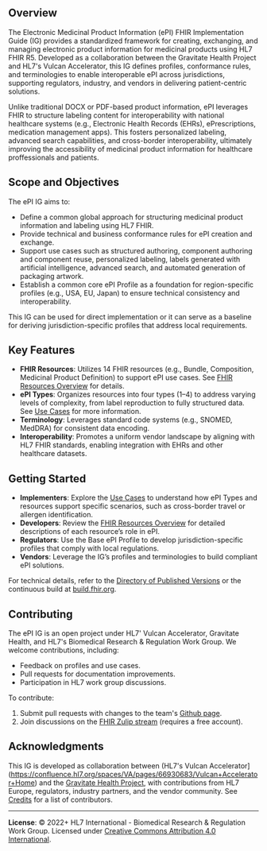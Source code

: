 ## Overview

The Electronic Medicinal Product Information (ePI) FHIR Implementation Guide (IG) provides a standardized framework for creating, exchanging, and managing electronic product information for medicinal products using HL7 FHIR R5. Developed as a collaboration between the Gravitate Health Project and HL7's Vulcan Accelerator, this IG defines profiles, conformance rules, and terminologies to enable interoperable ePI across jurisdictions, supporting regulators, industry, and vendors in delivering patient-centric solutions.

Unlike traditional DOCX or PDF-based product information, ePI leverages FHIR to structure labeling content for interoperability with national healthcare systems (e.g., Electronic Health Records (EHRs), ePrescriptions, medication management apps). This fosters personalized labeling, advanced search capabilities, and cross-border interoperability, ultimately improving the accessibility of medicinal product information for healthcare proffessionals and patients.

## Scope and Objectives

The ePI IG aims to:
- Define a common global approach for structuring medicinal product information and labeling using HL7 FHIR.
- Provide technical and business conformance rules for ePI creation and exchange.
- Support use cases such as structured authoring, component authoring and component reuse, personalized labeling, labels generated with artificial intelligence, advanced search, and automated generation of packaging artwork.
- Establish a common core ePI Profile as a foundation for region-specific profiles (e.g., USA, EU, Japan) to ensure technical consistency and interoperability.

This IG can be used for direct implementation or it can serve as a baseline for deriving jurisdiction-specific profiles that address local requirements.

## Key Features

- **FHIR Resources**: Utilizes 14 FHIR resources (e.g., Bundle, Composition, Medicinal Product Definition) to support ePI use cases. See [FHIR Resources Overview](https://build.fhir.org/ig/HL7/emedicinal-product-info/epi-components.html) for details.
- **ePI Types**: Organizes resources into four types (1–4) to address varying levels of complexity, from label reproduction to fully structured data. See [Use Cases](https://build.fhir.org/ig/HL7/emedicinal-product-info/usecases.html) for more information.
- **Terminology**: Leverages standard code systems (e.g., SNOMED, MedDRA) for consistent data encoding.
- **Interoperability**: Promotes a uniform vendor landscape by aligning with HL7 FHIR standards, enabling integration with EHRs and other healthcare datasets.

## Getting Started

- **Implementers**: Explore the [Use Cases](https://build.fhir.org/ig/HL7/emedicinal-product-info/usecases.html) to understand how ePI Types and resources support specific scenarios, such as cross-border travel or allergen identification.
- **Developers**: Review the [FHIR Resources Overview](https://build.fhir.org/ig/HL7/emedicinal-product-info/epi-components.html) for detailed descriptions of each resource’s role in ePI.
- **Regulators**: Use the Base ePI Profile to develop jurisdiction-specific profiles that comply with local regulations.
- **Vendors**: Leverage the IG’s profiles and terminologies to build compliant ePI solutions.

For technical details, refer to the [Directory of Published Versions](http://build.fhir.org/ig/HL7/emedicinal-product-info/history.html) or the continuous build at [build.fhir.org](http://build.fhir.org/ig/HL7/emedicinal-product-info).

## Contributing

The ePI IG is an open project under HL7' Vulcan Accelerator, Gravitate Health, and HL7's Biomedical Research & Regulation Work Group. We welcome contributions, including:
- Feedback on profiles and use cases.
- Pull requests for documentation improvements.
- Participation in HL7 work group discussions.

To contribute:
1. Submit pull requests with changes to the team's [Github page](https://github.com/HL7/emedicinal-product-info).
2. Join discussions on the [FHIR Zulip stream](https://chat.fhir.org/#narrow/stream/296557-Vulcan.2FePI) (requires a free account).

## Acknowledgments

This IG is developed as collaboration between (HL7's Vulcan Accelerator](https://confluence.hl7.org/spaces/VA/pages/66930683/Vulcan+Accelerator+Home) and the [Gravitate Health Project](https://www.gravitatehealth.eu/), with contributions from HL7 Europe, regulators, industry partners, and the vendor community. See [Credits](https://build.fhir.org/ig/HL7/emedicinal-product-info/credits.html) for a list of contributors.

---

**License**: © 2022+ HL7 International - Biomedical Research & Regulation Work Group. Licensed under [Creative Commons Attribution 4.0 International](https://creativecommons.org/licenses/by/4.0/).  
